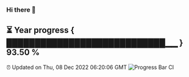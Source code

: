 ### Hi there 👋
⏳ Year progress { ████████████████████████████▁▁ } 93.50 %
---
⏰ Updated on Thu, 08 Dec 2022 06:20:06 GMT
![Progress Bar CI](https://github.com/liununu/liununu/workflows/Progress%20Bar%20CI/badge.svg)
